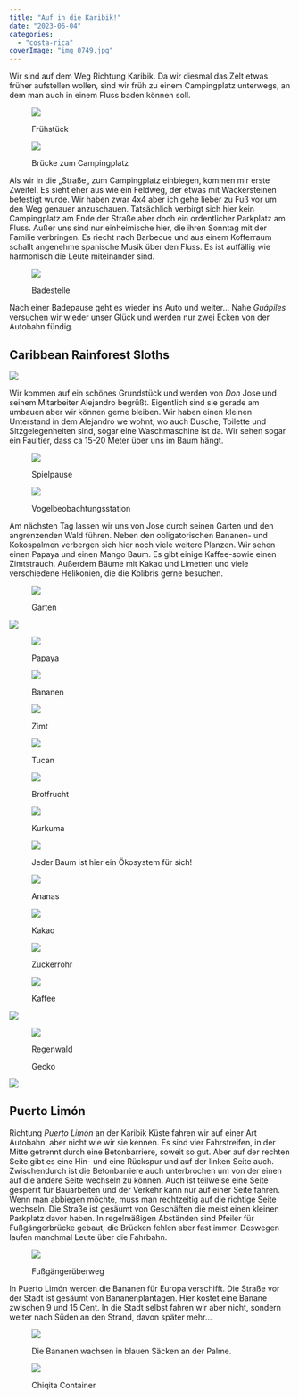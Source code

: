 ```yaml
---
title: "Auf in die Karibik!"
date: "2023-06-04"
categories: 
  - "costa-rica"
coverImage: "img_0749.jpg"
---
```


Wir sind auf dem Weg Richtung Karibik. Da wir diesmal das Zelt etwas früher aufstellen wollen, sind wir früh zu einem Campingplatz unterwegs, an dem man auch in einem Fluss baden können soll.

<figure>

![](https://hafenstrand.wordpress.com/wp-content/uploads/2023/06/img_0706.jpg?w=1024)

<figcaption>

Frühstück

</figcaption>

</figure>

<figure>

![](https://hafenstrand.wordpress.com/wp-content/uploads/2023/06/img_4443.jpg?w=1024)

<figcaption>

Brücke zum Campingplatz

</figcaption>

</figure>

Als wir in die „Straße„ zum Campingplatz einbiegen, kommen mir erste Zweifel. Es sieht eher aus wie ein Feldweg, der etwas mit Wackersteinen befestigt wurde. Wir haben zwar 4x4 aber ich gehe lieber zu Fuß vor um den Weg genauer anzuschauen. Tatsächlich verbirgt sich hier kein Campingplatz am Ende der Straße aber doch ein ordentlicher Parkplatz am Fluss. Außer uns sind nur einheimische hier, die ihren Sonntag mit der Familie verbringen. Es riecht nach Barbecue und aus einem Kofferraum schallt angenehme spanische Musik über den Fluss. Es ist auffällig wie harmonisch die Leute miteinander sind.

<figure>

![](https://hafenstrand.wordpress.com/wp-content/uploads/2023/06/img_0724.jpg?w=1024)

<figcaption>

Badestelle

</figcaption>

</figure>

Nach einer Badepause geht es wieder ins Auto und weiter… Nahe _Guápiles_ versuchen wir wieder unser Glück und werden nur zwei Ecken von der Autobahn fündig.

## Caribbean Rainforest Sloths

![](https://hafenstrand.wordpress.com/wp-content/uploads/2023/06/img_0749.jpg?w=1024)

Wir kommen auf ein schönes Grundstück und werden von _Don_ Jose und seinem Mitarbeiter Alejandro begrüßt. Eigentlich sind sie gerade am umbauen aber wir können gerne bleiben. Wir haben einen kleinen Unterstand in dem Alejandro we wohnt, wo auch Dusche, Toilette und Sitzgelegenheiten sind, sogar eine Waschmaschine ist da. Wir sehen sogar ein Faultier, dass ca 15-20 Meter über uns im Baum hängt.

<figure>

![](https://hafenstrand.wordpress.com/wp-content/uploads/2023/06/img_0753.jpg?w=1024)

<figcaption>

Spielpause

</figcaption>

</figure>

<figure>

![](https://hafenstrand.wordpress.com/wp-content/uploads/2023/06/img_0754.jpg?w=1024)

<figcaption>

Vogelbeobachtungsstation

</figcaption>

</figure>

Am nächsten Tag lassen wir uns von Jose durch seinen Garten und den angrenzenden Wald führen. Neben den obligatorischen Bananen- und Kokospalmen verbergen sich hier noch viele weitere Planzen. Wir sehen einen Papaya und einen Mango Baum. Es gibt einige Kaffee-sowie einen Zimtstrauch. Außerdem Bäume mit Kakao und Limetten und viele verschiedene Helikonien, die die Kolibris gerne besuchen.

<figure>

![](https://hafenstrand.wordpress.com/wp-content/uploads/2023/06/img_0834.jpg?w=1024)

<figcaption>

Garten

</figcaption>

</figure>

![](https://hafenstrand.wordpress.com/wp-content/uploads/2023/06/img_0760.jpg?w=1024)

<figure>

![](https://hafenstrand.wordpress.com/wp-content/uploads/2023/06/img_0777.jpg?w=768)

<figcaption>

Papaya

</figcaption>

</figure>

<figure>

![](https://hafenstrand.wordpress.com/wp-content/uploads/2023/06/img_0842.jpg?w=768)

<figcaption>

Bananen

</figcaption>

</figure>

<figure>

![](https://hafenstrand.wordpress.com/wp-content/uploads/2023/06/img_0780.jpg?w=768)

<figcaption>

Zimt

</figcaption>

</figure>

<figure>

![](https://hafenstrand.wordpress.com/wp-content/uploads/2023/06/img_0824.jpg?w=768)

<figcaption>

Tucan

</figcaption>

</figure>

<figure>

![](https://hafenstrand.wordpress.com/wp-content/uploads/2023/06/img_0838.jpg?w=768)

<figcaption>

Brotfrucht

</figcaption>

</figure>

<figure>

![](https://hafenstrand.wordpress.com/wp-content/uploads/2023/06/img_0803.jpg?w=576)

<figcaption>

Kurkuma

</figcaption>

</figure>

<figure>

![](https://hafenstrand.wordpress.com/wp-content/uploads/2023/06/img_0798.jpg?w=768)

<figcaption>

Jeder Baum ist hier ein Ökosystem für sich!

</figcaption>

</figure>

<figure>

![](https://hafenstrand.wordpress.com/wp-content/uploads/2023/06/img_0785.jpg?w=768)

<figcaption>

Ananas

</figcaption>

</figure>

<figure>

![](https://hafenstrand.wordpress.com/wp-content/uploads/2023/06/img_0800.jpg?w=576)

<figcaption>

Kakao

</figcaption>

</figure>

<figure>

![](https://hafenstrand.wordpress.com/wp-content/uploads/2023/06/img_0794.jpg?w=768)

<figcaption>

Zuckerrohr

</figcaption>

</figure>

<figure>

![](https://hafenstrand.wordpress.com/wp-content/uploads/2023/06/img_0811.jpg?w=768)

<figcaption>

Kaffee

</figcaption>

</figure>

![](https://hafenstrand.wordpress.com/wp-content/uploads/2023/06/img_0827.jpg?w=768)

<figure>

![](https://hafenstrand.wordpress.com/wp-content/uploads/2023/06/img_0815.jpg?w=1024)

<figcaption>

Regenwald

</figcaption>

</figure>

<figure>

<figcaption>

Gecko

</figcaption>



</figure>

![](https://hafenstrand.wordpress.com/wp-content/uploads/2023/06/img_0832.jpg?w=1024)

## Puerto Limón

Richtung _Puerto Limón_ an der Karibik Küste fahren wir auf einer Art Autobahn, aber nicht wie wir sie kennen. Es sind vier Fahrstreifen, in der Mitte getrennt durch eine Betonbarriere, soweit so gut. Aber auf der rechten Seite gibt es eine Hin- und eine Rückspur und auf der linken Seite auch. Zwischendurch ist die Betonbarriere auch unterbrochen um von der einen auf die andere Seite wechseln zu können. Auch ist teilweise eine Seite gesperrt für Bauarbeiten und der Verkehr kann nur auf einer Seite fahren. Wenn man abbiegen möchte, muss man rechtzeitig auf die richtige Seite wechseln. Die Straße ist gesäumt von Geschäften die meist einen kleinen Parkplatz davor haben. In regelmäßigen Abständen sind Pfeiler für Fußgängerbrücke gebaut, die Brücken fehlen aber fast immer. Deswegen laufen manchmal Leute über die Fahrbahn.

<figure>

![](https://hafenstrand.wordpress.com/wp-content/uploads/2023/06/img_1184.jpg?w=1024)

<figcaption>

Fußgängerüberweg

</figcaption>

</figure>

In Puerto Limón werden die Bananen für Europa verschifft. Die Straße vor der Stadt ist gesäumt von Bananenplantagen. Hier kostet eine Banane zwischen 9 und 15 Cent. In die Stadt selbst fahren wir aber nicht, sondern weiter nach Süden an den Strand, davon später mehr…

<figure>

![](https://hafenstrand.wordpress.com/wp-content/uploads/2023/06/img_1195.jpg?w=1024)

<figcaption>

Die Bananen wachsen in blauen Säcken an der Palme.

</figcaption>

</figure>

<figure>

![](https://hafenstrand.wordpress.com/wp-content/uploads/2023/06/img_1189.jpg?w=1024)

<figcaption>

Chiqita Container

</figcaption>

</figure>
